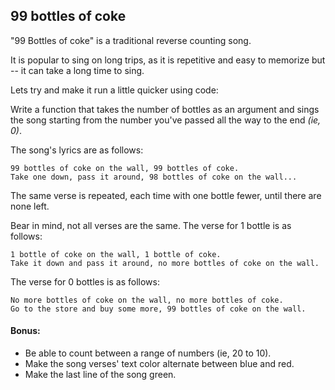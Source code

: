 ## 99 bottles of coke

"99 Bottles of coke" is a traditional reverse counting song. 


It is popular to sing on long trips, as it is repetitive and easy to memorize but -- it can take a long time to sing.


Lets try and make it run a little quicker using code:

Write a function that takes the number of bottles as an argument and sings the song starting from the number you've passed all the way to the end _(ie, 0)_.

The song's lyrics are as follows:
```
99 bottles of coke on the wall, 99 bottles of coke.
Take one down, pass it around, 98 bottles of coke on the wall...
```
The same verse is repeated, each time with one bottle fewer, until there are none left.


Bear in mind, not all verses are the same. The verse for 1 bottle is as follows:

```
1 bottle of coke on the wall, 1 bottle of coke.
Take it down and pass it around, no more bottles of coke on the wall.
```

The verse for 0 bottles is as follows:
```
No more bottles of coke on the wall, no more bottles of coke.
Go to the store and buy some more, 99 bottles of coke on the wall.
```

#### Bonus:
- Be able to count between a range of numbers (ie, 20 to 10).
- Make the song verses' text color alternate between blue and red.
- Make the last line of the song green.
